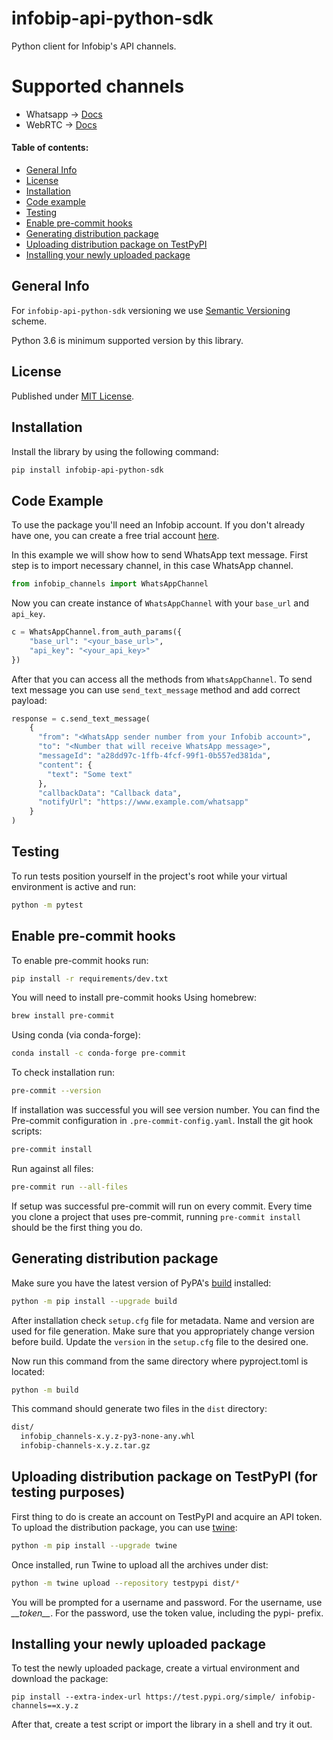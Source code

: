 # infobip-api-python-sdk
Python client for Infobip's  API channels.

# Supported channels
- Whatsapp -> [Docs](https://www.infobip.com/docs/api#channels/whatsapp)
- WebRTC -> [Docs](https://www.infobip.com/docs/api#channels/webrtc/)

#### Table of contents:

- [General Info](#general-info)
- [License](#license)
- [Installation](#installation)
- [Code example](#code-example)
- [Testing](#testing)
- [Enable pre-commit hooks](#enable-pre-commit-hooks)
- [Generating distribution package](#generating-distribution-package)
- [Uploading distribution package on TestPyPI](#uploading-distribution-package-on-testpypi-for-testing-purposes)
- [Installing your newly uploaded package](#installing-your-newly-uploaded-package)


## General Info

For `infobip-api-python-sdk` versioning we use [Semantic Versioning](https://semver.org) scheme.

Python 3.6 is minimum supported version by this library.

## License

Published under [MIT License](LICENSE).

## Installation

Install the library by using the following command:
```bash
pip install infobip-api-python-sdk
```

## Code Example
To use the package you'll need an Infobip account.
If you don't already have one, you can create a free trial account [here](https://www.infobip.com/signup).

In this example we will show how to send WhatsApp text message.
First step is to import necessary channel, in this case WhatsApp channel.

```python
from infobip_channels import WhatsAppChannel
```

Now you can create instance of `WhatsAppChannel` with your `base_url` and `api_key`.

```python
c = WhatsAppChannel.from_auth_params({
    "base_url": "<your_base_url>",
    "api_key": "<your_api_key>"
})
```
After that you can access all the methods from `WhatsAppChannel`.
To send text message you can use `send_text_message` method and add correct payload:
```python
response = c.send_text_message(
    {
      "from": "<WhatsApp sender number from your Infobib account>",
      "to": "<Number that will receive WhatsApp message>",
      "messageId": "a28dd97c-1ffb-4fcf-99f1-0b557ed381da",
      "content": {
        "text": "Some text"
      },
      "callbackData": "Callback data",
      "notifyUrl": "https://www.example.com/whatsapp"
    }
)
```
## Testing
To run tests position yourself in the project's root while your virtual environment
is active and run:
```bash
python -m pytest
```

## Enable pre-commit hooks
To enable pre-commit hooks run:
```bash
pip install -r requirements/dev.txt
```
You will need to install pre-commit hooks
Using homebrew:
```bash
brew install pre-commit
```
Using conda (via conda-forge):
```bash
conda install -c conda-forge pre-commit
```
To check installation run:
```bash
pre-commit --version
```
If installation was successful you will see version number.
You can find the Pre-commit configuration in `.pre-commit-config.yaml`.
Install the git hook scripts:
```bash
pre-commit install
```
Run against all files:
```bash
pre-commit run --all-files
```
If setup was successful pre-commit will run on every commit.
Every time you clone a project that uses pre-commit, running `pre-commit install`
should be the first thing you do.


## Generating distribution package
Make sure you have the latest version of PyPA's
[build](https://packaging.python.org/en/latest/key_projects/#build) installed:
```bash
python -m pip install --upgrade build
```
After installation check `setup.cfg` file for metadata.
Name and version are used for file generation.
Make sure that you appropriately change version before build.
Update the `version` in the  `setup.cfg` file to the desired one.

Now run this command from the same directory where pyproject.toml is located:
```bash
python -m build
```

This command should generate two files in the `dist` directory:
```bash
dist/
  infobip_channels-x.y.z-py3-none-any.whl
  infobip-channels-x.y.z.tar.gz
```


## Uploading distribution package on TestPyPI (for testing purposes)
First thing to do is create an account on TestPyPI and acquire an API token.
To upload the distribution package, you can use
[twine](https://packaging.python.org/en/latest/key_projects/#twine):
```bash
python -m pip install --upgrade twine
```

Once installed, run Twine to upload all the archives under dist:
```bash
python -m twine upload --repository testpypi dist/*
```

You will be prompted for a username and password. For the username, use *\_\_token\_\_*.
For the password, use the token value, including the pypi- prefix.


## Installing your newly uploaded package
To test the newly uploaded package, create a virtual environment and download the
package:
```
pip install --extra-index-url https://test.pypi.org/simple/ infobip-channels==x.y.z
```

After that, create a test script or import the library in a shell and try it out.
